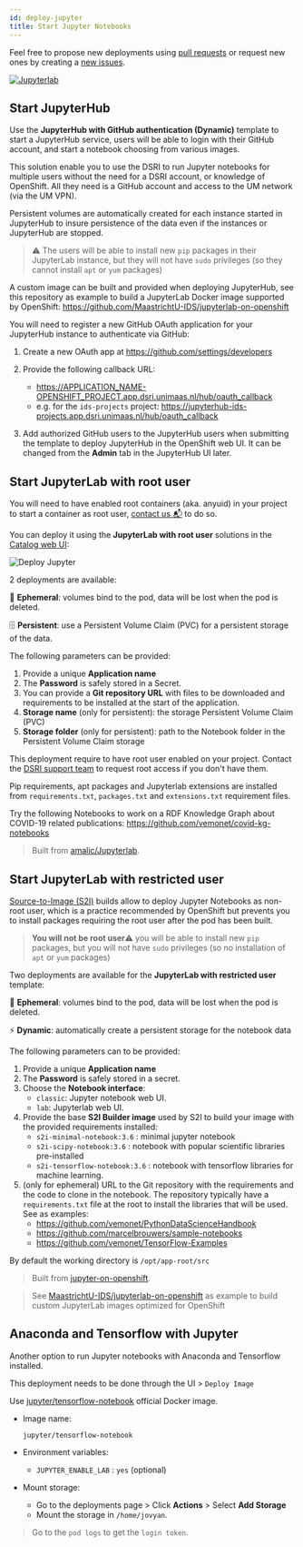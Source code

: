 ```yaml
---
id: deploy-jupyter
title: Start Jupyter Notebooks
---
```


Feel free to propose new deployments using [pull requests](https://github.com/MaastrichtU-IDS/dsri-documentation/pulls) or request new ones by creating a [new issues](https://github.com/MaastrichtU-IDS/dsri-documentation/issues).

[![Jupyterlab](/dsri-documentation/img/jupyter_logo.png)](https://jupyter.org/)

## Start JupyterHub

Use the **JupyterHub with GitHub authentication (Dynamic)** template to start a JupyterHub service, users will be able to login with their GitHub account, and start a notebook choosing from various images.

This solution enable you to use the DSRI to run Jupyter notebooks for multiple users without the need for a DSRI account, or knowledge of OpenShift. All they need is a GitHub account and access to the UM network (via the UM VPN).

Persistent volumes are automatically created for each instance started in JupyterHub to insure persistence of the data even if the instances or JupyterHub are stopped.

> ⚠️ The users will be able to install new `pip` packages in their JupyterLab instance, but they will not have `sudo` privileges (so they cannot install `apt` or `yum` packages)

A custom image can be built and provided when deploying JupyterHub, see this repository as example to build a JupyterLab Docker image supported by OpenShift: https://github.com/MaastrichtU-IDS/jupyterlab-on-openshift

You will need to register a new GitHub OAuth application for your JupyterHub instance to authenticate via GitHub:

1. Create a new OAuth app at https://github.com/settings/developers

2. Provide the following callback URL:
    * https://APPLICATION_NAME-OPENSHIFT_PROJECT.app.dsri.unimaas.nl/hub/oauth_callback
    * e.g. for the `ids-projects` project: https://jupyterhub-ids-projects.app.dsri.unimaas.nl/hub/oauth_callback

3. Add authorized GitHub users to the JupyterHub users when submitting the template to deploy JupyterHub in the OpenShift web UI. It can be changed from the **Admin** tab in the JupyterHub UI later.

## Start JupyterLab with root user

You will need to have enabled root containers (aka. anyuid) in your project to start a container as root user, [contact us 📬](mailto:dsri-support-l@maastrichtuniversity.nl) to do so.

You can deploy it using the **JupyterLab with root user** solutions in the [Catalog web UI](https://app.dsri.unimaas.nl:8443/console/catalog):

<img src="/dsri-documentation/img/screenshot-deploy-jupyter.png" alt="Deploy Jupyter" style="max-width: 100%; max-height: 100%;" />

2 deployments are available:

🦋 **Ephemeral**: volumes bind to the pod, data will be lost when the pod is deleted.

🗄️ **Persistent**: use a Persistent Volume Claim (PVC) for a persistent storage of the data.

The following parameters can be provided:

1. Provide a unique **Application name**
2. The **Password** is safely stored in a Secret.
3. You can provide a **Git repository URL** with files to be downloaded and requirements to be installed at the start of the application. 
4. **Storage name** (only for persistent): the storage Persistent Volume Claim (PVC)
5. **Storage folder** (only for persistent): path to the Notebook folder in the Persistent Volume Claim storage

This deployment require to have  root user enabled on your project. Contact the [DSRI support team](mailto:dsri-support-l@maastrichtuniversity.nl) to request root access if you don't have them.

Pip requirements, apt packages and Jupyterlab extensions are installed from `requirements.txt`, `packages.txt` and `extensions.txt` requirement files. 

Try the following Notebooks to work on a RDF Knowledge Graph about COVID-19 related publications: https://github.com/vemonet/covid-kg-notebooks

> Built from [amalic/Jupyterlab](https://github.com/amalic/Jupyterlab).

## Start JupyterLab with restricted user

[Source-to-Image (S2I)](https://docs.openshift.com/container-platform/3.11/creating_images/s2i.html) builds allow to deploy Jupyter Notebooks as non-root user, which is a practice recommended  by OpenShift but prevents you to install packages requiring the root user after the pod has been built. 

> **You will not be root user**⚠️ you will be able to install new `pip` packages, but you will not have `sudo` privileges (so no installation of `apt` or `yum` packages)

Two deployments are available for the **JupyterLab with restricted user** template:

🦋 **Ephemeral**: volumes bind to the pod, data will be lost when the pod is deleted.

⚡ **Dynamic**:  automatically create a persistent storage for the notebook data

The following parameters can to be provided:

1. Provide a unique **Application name**
2. The **Password** is safely stored in a secret.
3. Choose the **Notebook interface**:
   * `classic`: Jupyter notebook web UI.
   * `lab`: Jupyterlab web UI.
4. Provide the base **S2I Builder image** used by S2I to build your image with the provided requirements installed:
   * `s2i-minimal-notebook:3.6` : minimal jupyter notebook
   * `s2i-scipy-notebook:3.6` : notebook with popular scientific libraries pre-installed
   * `s2i-tensorflow-notebook:3.6` : notebook with tensorflow libraries for machine learning.
5. (only for ephemeral) URL to the Git repository with the requirements and the code to clone in the notebook. The repository typically have a `requirements.txt` file at the root to install the libraries that will be used. See as examples:
   * https://github.com/vemonet/PythonDataScienceHandbook
   * https://github.com/marcelbrouwers/sample-notebooks
   * https://github.com/vemonet/TensorFlow-Examples

By default the working directory is `/opt/app-root/src`

> Built from [jupyter-on-openshift](https://github.com/jupyter-on-openshift/jupyter-notebooks).

> See [MaastrichtU-IDS/jupyterlab-on-openshift](https://github.com/MaastrichtU-IDS/jupyterlab-on-openshift) as example to build custom JupyterLab images optimized for OpenShift 

## Anaconda and Tensorflow with Jupyter

Another option to run Jupyter notebooks with Anaconda and Tensorflow installed.

This deployment needs to be done through the UI > `Deploy Image`

Use [jupyter/tensorflow-notebook](https://hub.docker.com/r/jupyter/tensorflow-notebook) official Docker image.

* Image name:

  ```shell
  jupyter/tensorflow-notebook
  ```
  
* Environment variables:

  * `JUPYTER_ENABLE_LAB` : `yes` (optional)

* Mount storage:

  * Go to the deployments page > Click **Actions** > Select **Add Storage**
  * Mount the storage in `/home/jovyan`.


> Go to the `pod logs` to get the `login token`.
